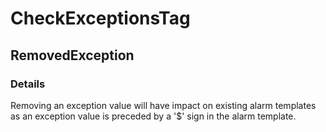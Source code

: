 ﻿---  
uid: MajorChangeChecker_2_36_2  
---

# CheckExceptionsTag

## RemovedException

### Details

Removing an exception value will have impact on existing alarm templates as an exception value is preceded by a '$' sign in the alarm template.
